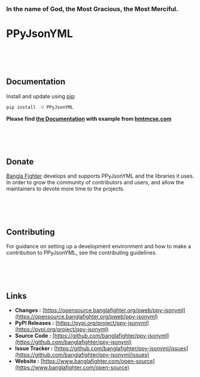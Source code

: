 ### In the name of God, the Most Gracious, the Most Merciful.

# PPyJsonYML



<br/><br/><br/>
## Documentation
Install and update using [pip](https://pip.pypa.io/en/stable/getting-started/):
```bash
pip install -U PPyJsonYML
```

**Please find [the Documentation]() with example from [hmtmcse.com]()**


<br/><br/><br/>
## Donate
[Bangla Fighter](https://www.banglafighter.com/) develops and supports PPyJsonYML and the libraries it uses. In order to grow
the community of contributors and users, and allow the maintainers to devote more time to the projects.


<br/><br/><br/>
## Contributing
For guidance on setting up a development environment and how to make a contribution to PPyJsonYML, see the contributing guidelines.


<br/><br/><br/>
## Links
* **Changes :** [https://opensource.banglafighter.org/pweb/ppy-jsonyml](https://opensource.banglafighter.org/pweb/ppy-jsonyml)
* **PyPI Releases :** [https://pypi.org/project/ppy-jsonyml](https://pypi.org/project/ppy-jsonyml)
* **Source Code :** [https://github.com/banglafighter/ppy-jsonyml](https://github.com/banglafighter/ppy-jsonyml)
* **Issue Tracker :** [https://github.com/banglafighter/ppy-jsonyml/issues](https://github.com/banglafighter/ppy-jsonyml/issues)
* **Website :** [https://www.banglafighter.com/open-source](https://www.banglafighter.com/open-source)

